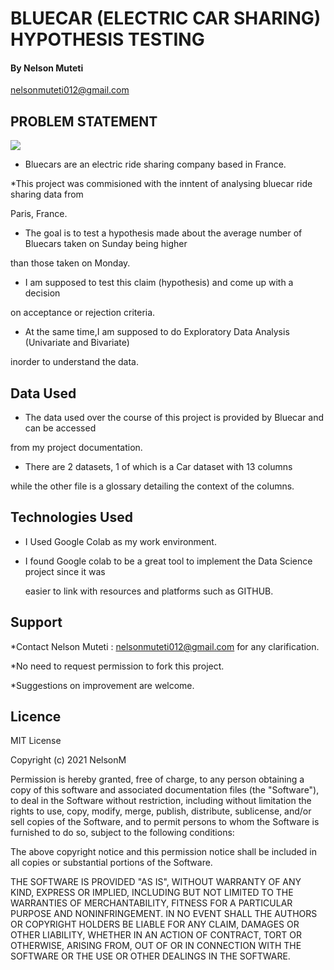 # BLUECAR (ELECTRIC CAR SHARING) HYPOTHESIS TESTING

#### By Nelson Muteti
   
   nelsonmuteti012@gmail.com 

## PROBLEM STATEMENT

<img src="http://www.travel-images.com/pht/france957.jpg">



* Bluecars are an electric ride sharing company based in France. 

*This project was commisioned with the inntent of analysing bluecar ride sharing data from

Paris, France.

* The goal is to test a hypothesis made about the average number of Bluecars taken on Sunday being higher 

 than those taken on Monday.

* I am supposed to test this claim (hypothesis) and come up with a decision

 on acceptance or rejection criteria.

* At the same time,I am supposed to do Exploratory Data Analysis (Univariate and Bivariate)

 inorder to understand the data.

## Data Used

* The data used over the course of this project is provided by Bluecar and can be accessed

 from my project documentation.

* There are 2 datasets, 1 of which is a Car dataset with 13 columns

 while the other file is a glossary detailing the context of the columns. 

## Technologies Used

* I Used Google Colab as my work environment.
 
* I found Google colab  to be a great  tool to implement the Data Science project since it was
   
  easier to link with resources and platforms such as GITHUB.

## Support

*Contact Nelson Muteti : nelsonmuteti012@gmail.com for any clarification.

*No need to request permission to fork this project.

*Suggestions on improvement are welcome.

## Licence

MIT License

Copyright (c) 2021 NelsonM

Permission is hereby granted, free of charge, to any person obtaining a copy
of this software and associated documentation files (the "Software"), to deal
in the Software without restriction, including without limitation the rights
to use, copy, modify, merge, publish, distribute, sublicense, and/or sell
copies of the Software, and to permit persons to whom the Software is
furnished to do so, subject to the following conditions:

The above copyright notice and this permission notice shall be included in all
copies or substantial portions of the Software.

THE SOFTWARE IS PROVIDED "AS IS", WITHOUT WARRANTY OF ANY KIND, EXPRESS OR
IMPLIED, INCLUDING BUT NOT LIMITED TO THE WARRANTIES OF MERCHANTABILITY,
FITNESS FOR A PARTICULAR PURPOSE AND NONINFRINGEMENT. IN NO EVENT SHALL THE
AUTHORS OR COPYRIGHT HOLDERS BE LIABLE FOR ANY CLAIM, DAMAGES OR OTHER
LIABILITY, WHETHER IN AN ACTION OF CONTRACT, TORT OR OTHERWISE, ARISING FROM,
OUT OF OR IN CONNECTION WITH THE SOFTWARE OR THE USE OR OTHER DEALINGS IN THE
SOFTWARE.
